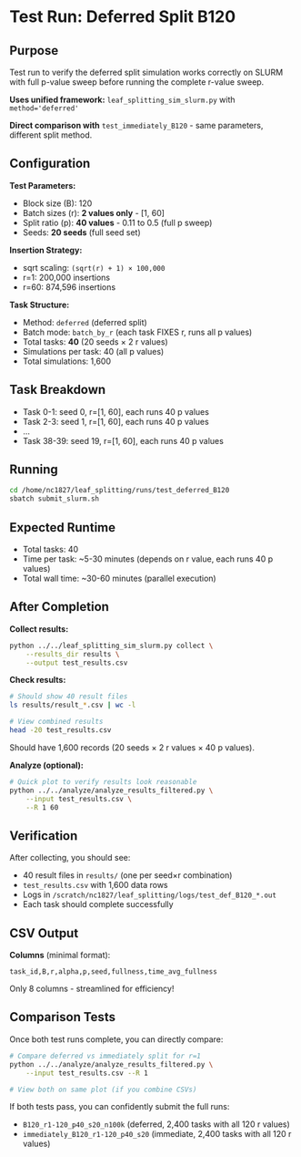 # Test Run: Deferred Split B120

## Purpose
Test run to verify the deferred split simulation works correctly on SLURM with full p-value sweep before running the complete r-value sweep.

**Uses unified framework:** `leaf_splitting_sim_slurm.py` with `method='deferred'`

**Direct comparison with** `test_immediately_B120` - same parameters, different split method.

## Configuration

**Test Parameters:**
- Block size (B): 120
- Batch sizes (r): **2 values only** - [1, 60]
- Split ratio (p): **40 values** - 0.11 to 0.5 (full p sweep)
- Seeds: **20 seeds** (full seed set)

**Insertion Strategy:**
- sqrt scaling: `(sqrt(r) + 1) × 100,000`
- r=1: 200,000 insertions
- r=60: 874,596 insertions

**Task Structure:**
- Method: `deferred` (deferred split)
- Batch mode: `batch_by_r` (each task FIXES r, runs all p values)
- Total tasks: **40** (20 seeds × 2 r values)
- Simulations per task: 40 (all p values)
- Total simulations: 1,600

## Task Breakdown

- Task 0-1: seed 0, r=[1, 60], each runs 40 p values
- Task 2-3: seed 1, r=[1, 60], each runs 40 p values
- ...
- Task 38-39: seed 19, r=[1, 60], each runs 40 p values

## Running

```bash
cd /home/nc1827/leaf_splitting/runs/test_deferred_B120
sbatch submit_slurm.sh
```

## Expected Runtime

- Total tasks: 40
- Time per task: ~5-30 minutes (depends on r value, each runs 40 p values)
- Total wall time: ~30-60 minutes (parallel execution)

## After Completion

**Collect results:**
```bash
python ../../leaf_splitting_sim_slurm.py collect \
    --results_dir results \
    --output test_results.csv
```

**Check results:**
```bash
# Should show 40 result files
ls results/result_*.csv | wc -l

# View combined results
head -20 test_results.csv
```

Should have 1,600 records (20 seeds × 2 r values × 40 p values).

**Analyze (optional):**
```bash
# Quick plot to verify results look reasonable
python ../../analyze/analyze_results_filtered.py \
    --input test_results.csv \
    --R 1 60
```

## Verification

After collecting, you should see:
- 40 result files in `results/` (one per seed×r combination)
- `test_results.csv` with 1,600 data rows
- Logs in `/scratch/nc1827/leaf_splitting/logs/test_def_B120_*.out`
- Each task should complete successfully

## CSV Output

**Columns** (minimal format):
```csv
task_id,B,r,alpha,p,seed,fullness,time_avg_fullness
```

Only 8 columns - streamlined for efficiency!

## Comparison Tests

Once both test runs complete, you can directly compare:

```bash
# Compare deferred vs immediately split for r=1
python ../../analyze/analyze_results_filtered.py \
    --input test_results.csv --R 1

# View both on same plot (if you combine CSVs)
```

If both tests pass, you can confidently submit the full runs:
- `B120_r1-120_p40_s20_n100k` (deferred, 2,400 tasks with all 120 r values)
- `immediately_B120_r1-120_p40_s20` (immediate, 2,400 tasks with all 120 r values)

